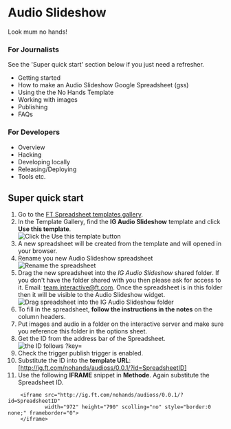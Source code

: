 Audio Slideshow
===============

Look mum no hands!

### For Journalists

See the 'Super quick start' section below if you just need a refresher.

* Getting started
* How to make an Audio Slideshow Google Spreadsheet (gss)
* Using the the No Hands Template
* Working with images
* Publishing
* FAQs

### For Developers

* Overview
* Hacking
* Developing locally
* Releasing/Deploying
* Tools etc.


## Super quick start

1. Go to the [FT Spreadsheet templates gallery](https://drive.google.com/a/ft.com/templates?type=spreadsheets).
1. In the Template Gallery, find the **IG Audio Slideshow** template and click **Use this template**.  
![Click the Use this template button](https://www.evernote.com/shard/s213/sh/ddbb96b1-15a9-4ee3-ad8c-620d7c126672/20e9599e0fa3a38b2bdbf6872410229d/deep/0/Screenshot%2005/03/2013%2013:22.jpg) 
1. A new spreadsheet will be created from the template and will opened in your browser.
1. Rename you new Audio Slideshow spreadsheet 
![Rename the spreadsheet](https://www.evernote.com/shard/s213/sh/26ec058b-9fdf-4ace-84bd-ca9c339428da/73da387a14be17ff855bddbd984c4708/deep/0/Screenshot%2010/07/2013%2012:56.png) 
1. Drag the new spreadsheet into the *IG Audio Slideshow* shared folder. If you don't have the folder shared with you then please ask for access to it. Email: [team.interactive@ft.com](team.interactive@ft.com). Once the spreadsheet is in this folder then it will be visible to the Audio Slideshow widget. 
![Drag spreadsheet into the IG Audio Slideshow folder](https://www.evernote.com/shard/s213/sh/ee4a17e1-f8f9-4b15-820b-45c629fb3077/1b16ad344b98ff6cba5f50a6f8532e90/deep/0/Screenshot%2010/07/2013%2012:59.png)  
1. To fill in the spreadsheet, **follow the instructions in the notes** on the column headers. 
1. Put images and audio in a folder on the interactive server and make sure you reference this folder in the options sheet. 
1. Get the ID from the address bar of the Spreadsheet.  
![the ID follows ?key=](https://www.evernote.com/shard/s213/sh/88f591e8-f80a-432a-acde-900a06ff24fa/7358be3582da6e81fc84813351f19ff7/deep/0/Screenshot%2005/03/2013%2013:11.jpg)  
1. Check the trigger publish trigger is enabled.  
1. Substitute the ID into the **template URL**: [http://ig.ft.com/nohands/audioss/0.0.1/?id=SpreadsheetID]  
1. Use the following **IFRAME** snippet in **Methode**. Again substitute the Spreadsheet ID.  

```
	<iframe src="http://ig.ft.com/nohands/audioss/0.0.1/?id=SpreadsheetID" 
			width="972" height="790" scolling="no" style="border:0 none;" frameborder="0">
	</iframe>
```

